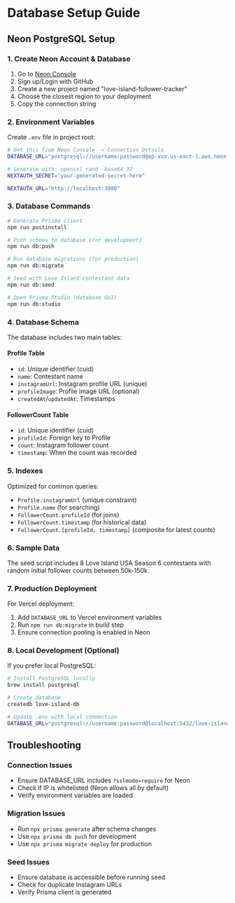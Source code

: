 # Database Setup Guide

## Neon PostgreSQL Setup

### 1. Create Neon Account & Database

1. Go to [Neon Console](https://console.neon.tech/)
2. Sign up/Login with GitHub
3. Create a new project named "love-island-follower-tracker"
4. Choose the closest region to your deployment
5. Copy the connection string

### 2. Environment Variables

Create `.env` file in project root:

```bash
# Get this from Neon Console -> Connection Details
DATABASE_URL="postgresql://username:password@ep-xxx.us-east-1.aws.neon.tech/love-island-db?sslmode=require"

# Generate with: openssl rand -base64 32
NEXTAUTH_SECRET="your-generated-secret-here"

NEXTAUTH_URL="http://localhost:3000"
```

### 3. Database Commands

```bash
# Generate Prisma client
npm run postinstall

# Push schema to database (for development)
npm run db:push

# Run database migrations (for production)
npm run db:migrate

# Seed with Love Island contestant data
npm run db:seed

# Open Prisma Studio (database GUI)
npm run db:studio
```

### 4. Database Schema

The database includes two main tables:

#### Profile Table
- `id`: Unique identifier (cuid)
- `name`: Contestant name
- `instagramUrl`: Instagram profile URL (unique)
- `profileImage`: Profile image URL (optional)
- `createdAt`/`updatedAt`: Timestamps

#### FollowerCount Table
- `id`: Unique identifier (cuid)
- `profileId`: Foreign key to Profile
- `count`: Instagram follower count
- `timestamp`: When the count was recorded

### 5. Indexes

Optimized for common queries:
- `Profile.instagramUrl` (unique constraint)
- `Profile.name` (for searching)
- `FollowerCount.profileId` (for joins)
- `FollowerCount.timestamp` (for historical data)
- `FollowerCount.[profileId, timestamp]` (composite for latest counts)

### 6. Sample Data

The seed script includes 8 Love Island USA Season 6 contestants with random initial follower counts between 50k-150k.

### 7. Production Deployment

For Vercel deployment:
1. Add `DATABASE_URL` to Vercel environment variables
2. Run `npm run db:migrate` in build step
3. Ensure connection pooling is enabled in Neon

### 8. Local Development (Optional)

If you prefer local PostgreSQL:

```bash
# Install PostgreSQL locally
brew install postgresql

# Create database
createdb love-island-db

# Update .env with local connection
DATABASE_URL="postgresql://username:password@localhost:5432/love-island-db?schema=public"
```

## Troubleshooting

### Connection Issues
- Ensure DATABASE_URL includes `?sslmode=require` for Neon
- Check if IP is whitelisted (Neon allows all by default)
- Verify environment variables are loaded

### Migration Issues
- Run `npx prisma generate` after schema changes
- Use `npx prisma db push` for development
- Use `npx prisma migrate deploy` for production

### Seed Issues
- Ensure database is accessible before running seed
- Check for duplicate Instagram URLs
- Verify Prisma client is generated